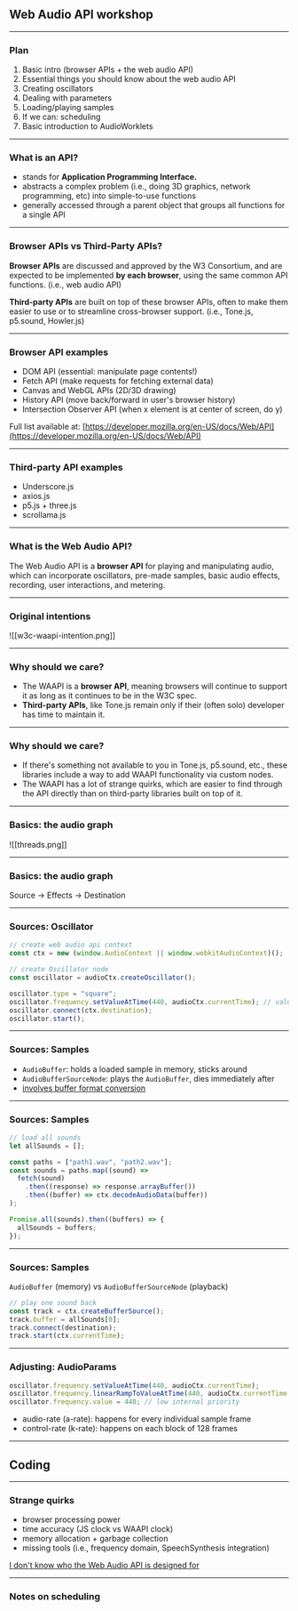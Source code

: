 ## Web Audio API workshop

---

### Plan

1. Basic intro (browser APIs + the web audio API)
2. Essential things you should know about the web audio API
3. Creating oscillators
4. Dealing with parameters
5. Loading/playing samples
6. If we can: scheduling
7. Basic introduction to AudioWorklets

---

### What is an API?

- stands for **Application Programming Interface.**
- abstracts a complex problem (i.e., doing 3D graphics, network programming, etc) into simple-to-use functions
- generally accessed through a parent object that groups all functions for a single API

---

### Browser APIs vs Third-Party APIs?

**Browser APIs** are discussed and approved by the W3 Consortium, and are expected to be implemented **by each browser**, using the same common API functions. (i.e., web audio API)

**Third-party APIs** are built on top of these browser APIs, often to make them easier to use or to streamline cross-browser support. (i.e., Tone.js, p5.sound, Howler.js)

---

### Browser API examples

- DOM API (essential: manipulate page contents!)
- Fetch API (make requests for fetching external data)
- Canvas and WebGL APIs (2D/3D drawing)
- History API (move back/forward in user's browser history)
- Intersection Observer API (when x element is at center of screen, do y)

Full list available at: [https://developer.mozilla.org/en-US/docs/Web/API](https://developer.mozilla.org/en-US/docs/Web/API)

---

### Third-party API examples

- Underscore.js
- axios.js
- p5.js + three.js
- scrollama.js

---

### What is the Web Audio API?

The Web Audio API is a **browser API** for playing and manipulating audio, which can incorporate oscillators, pre-made samples, basic audio effects, recording, user interactions, and metering.

---

### Original intentions

![[w3c-waapi-intention.png]]

---

### Why should we care?

- The WAAPI is a **browser API**, meaning browsers will continue to support it as long as it continues to be in the W3C spec.
- **Third-party APIs**, like Tone.js remain only if their (often solo) developer has time to maintain it.

---

### Why should we care?

- If there's something not available to you in Tone.js, p5.sound, etc., these libraries include a way to add WAAPI functionality via custom nodes.
- The WAAPI has a lot of strange quirks, which are easier to find through the API directly than on third-party libraries built on top of it.

---

### Basics: the audio graph

![[threads.png]]

---

### Basics: the audio graph

Source -> Effects -> Destination

---

### Sources: Oscillator

```js
// create web audio api context
const ctx = new (window.AudioContext || window.webkitAudioContext)();

// create Oscillator node
const oscillator = audioCtx.createOscillator();

oscillator.type = "square";
oscillator.frequency.setValueAtTime(440, audioCtx.currentTime); // value in hertz
oscillator.connect(ctx.destination);
oscillator.start();
```

---

### Sources: Samples

* `AudioBuffer`: holds a loaded sample in memory, sticks around
* `AudioBufferSourceNode`: plays the `AudioBuffer`, dies immediately after
* [involves buffer format conversion](https://developer.mozilla.org/en-US/docs/Web/API/Web_Audio_API/Basic_concepts_behind_Web_Audio_API#planar_versus_interleaved_buffers)

---

### Sources: Samples

```js
// load all sounds
let allSounds = [];

const paths = ["path1.wav", "path2.wav"];
const sounds = paths.map((sound) =>
  fetch(sound)
    .then((response) => response.arrayBuffer())
    .then((buffer) => ctx.decodeAudioData(buffer))
);

Promise.all(sounds).then((buffers) => {
  allSounds = buffers;
});
```

---

### Sources: Samples

`AudioBuffer` (memory) vs `AudioBufferSourceNode` (playback)

```js
// play one sound back
const track = ctx.createBufferSource();
track.buffer = allSounds[0];
track.connect(destination);
track.start(ctx.currentTime);
```

---

### Adjusting: AudioParams

```js
oscillator.frequency.setValueAtTime(440, audioCtx.currentTime);
oscillator.frequency.linearRampToValueAtTime(440, audioCtx.currentTime + 2);
oscillator.frequency.value = 440; // low internal priority
```

* audio-rate (a-rate): happens for every individual sample frame
* control-rate (k-rate): happens on each block of 128 frames

---

## Coding

---

### Strange quirks

- browser processing power
- time accuracy (JS clock vs WAAPI clock)
- memory allocation + garbage collection
- missing tools (i.e., frequency domain, SpeechSynthesis integration)

[I don't know who the Web Audio API is designed for](https://blog.mecheye.net/2017/09/i-dont-know-who-the-web-audio-api-is-designed-for/)

---

### Notes on scheduling
